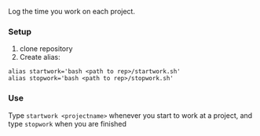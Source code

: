 Log the time you work on each project.

### Setup
1. clone repository
2. Create alias:

```
alias startwork='bash <path to rep>/startwork.sh'
alias stopwork='bash <path to rep>/stopwork.sh'
```

### Use
Type `startwork <projectname>` whenever you start to work at a project, and type `stopwork` when you are finished